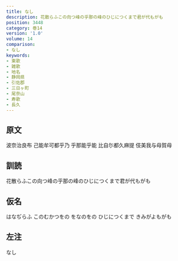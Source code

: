 ```yaml
---
title: なし
description: 花散らふこの向つ峰の乎那の峰のひじにつくまで君が代もがも
position: 3448
category: 巻14
version: '1.0'
volume: 14
comparison:
- なし
keywords:
- 東歌
- 雑歌
- 地名
- 静岡県
- 引佐郡
- 三日ヶ町
- 尾奈山
- 寿歌
- 長久
---
```


## 原文

波奈治良布 己能牟可都乎乃 乎那能乎能 比自尓都久麻提 伎美我与母賀母

## 訓読

花散らふこの向つ峰の乎那の峰のひじにつくまで君が代もがも

## 仮名

はなぢらふ このむかつをの をなのをの ひじにつくまで きみがよもがも

## 左注

なし
